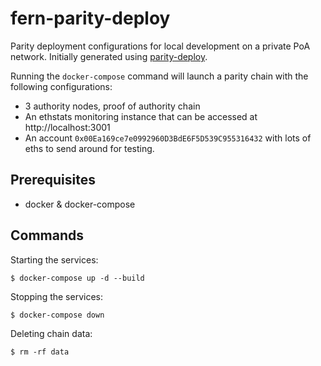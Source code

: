 # fern-parity-deploy

Parity deployment configurations for local development on a private PoA network. Initially generated using [parity-deploy](https://github.com/paritytech/parity-deploy).

Running the `docker-compose` command will launch a parity chain with the following configurations:
- 3 authority nodes, proof of authority chain
- An ethstats monitoring instance that can be accessed at http://localhost:3001
- An account `0x00Ea169ce7e0992960D3BdE6F5D539C955316432` with lots of eths to send around for testing. 

## Prerequisites
- docker & docker-compose

## Commands
Starting the services:
```
$ docker-compose up -d --build
```

Stopping the services:
```
$ docker-compose down
```

Deleting chain data:
```
$ rm -rf data
```
